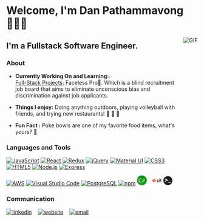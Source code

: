 # Welcome, I'm Dan Pathammavong 👨🏻‍💻

<img img height="400" align="right" alt="GIF" src="https://media3.giphy.com/media/LSKHkpRJySs5W81D7B/giphy.gif?cid=ecf05e47y5vs0vf64tb8ttxbgexmthvqt2q2k1yxyss2y2qi&rid=giphy.gif&ct=g" />

## I'm a Fullstack Software Engineer.

### About
-  **Currently Working On and Learning:**.  
<ins>Full-Stack Projects:</ins>
Faceless Pro👤. Which is a blind recruitment job board that aims to eliminate unconscious bias and discrimination against job applicants.   
<!-- Languages: No language for now...  -->
  
-  **Things I enjoy:** Doing anything outdoors, playing volleyball with friends, and trying new restaurants! 🍃 🏐 🌮

-  **Fun Fact :** Poke bowls are one of my favorite food items, what's yours? 🤔
### Languages and Tools

<a href="https://developer.mozilla.org/en-US/docs/Web/JavaScript" title="JavaScript"><img src="https://github.com/get-icon/geticon/raw/master/icons/javascript.svg" alt="JavaScript" width="25px" height="25px"></a>
<a href="https://reactjs.org/" title="React"><img src="https://github.com/get-icon/geticon/raw/master/icons/react.svg" alt="React" width="25px" height="25px"></a>
<a href="https://redux.js.org/" title="Redux"><img src="https://github.com/get-icon/geticon/raw/master/icons/redux.svg" alt="Redux" width="25px" height="25px"></a>
<a href="https://jquery.com/" title="jQuery"><img src="https://github.com/get-icon/geticon/raw/master/icons/jquery-icon.svg" alt="jQuery" width="25px" height="25px"></a>
<a href="https://material-ui.com/" title="Material UI"><img src="https://github.com/get-icon/geticon/raw/master/icons/material-ui.svg" alt="Material UI" width="25px" height="25px"></a>
<a href="https://www.w3.org/TR/CSS/" title="CSS3"><img src="https://github.com/get-icon/geticon/raw/master/icons/css-3.svg" alt="CSS3" width="25px" height="25px"></a>
<a href="https://www.w3.org/TR/html5/" title="HTML5"><img src="https://github.com/get-icon/geticon/raw/master/icons/html-5.svg" alt="HTML5" width="25px" height="25px"></a>
<a href="https://nodejs.org/" title="Node.js"><img src="https://github.com/get-icon/geticon/raw/master/icons/nodejs-icon.svg" alt="Node.js" width="25px" height="25px"></a>
<a href="https://expressjs.com/" title="Express"><img src="https://github.com/get-icon/geticon/raw/master/icons/express.svg" alt="Express" width="25px" height="25px"></a>

<a href="https://aws.amazon.com/" title="AWS"><img src="https://github.com/get-icon/geticon/raw/master/icons/aws.svg" alt="AWS" width="25px" height="25px"></a>
<a href="https://code.visualstudio.com/" title="Visual Studio Code"><img src="https://github.com/get-icon/geticon/raw/master/icons/visual-studio-code.svg" alt="Visual Studio Code" width="25px" height="25px"></a>
<a href="https://www.postgresql.org/" title="PostgreSQL"><img src="https://github.com/get-icon/geticon/raw/master/icons/postgresql.svg" alt="PostgreSQL" width="25px" height="25px"></a>
<a href="https://www.npmjs.com/" title="npm"><img src="https://github.com/get-icon/geticon/raw/master/icons/npm.svg" alt="npm" width="25px" height="25px"></a>
[<img style="margin-right:10px" target="_blank" alt="C sharp" width="26px" src="https://github.com/PrinceCorwin/Useful-tech-icons/blob/main/images/Csharp.png?raw=true" />](https://github.com/PrinceCorwin/Useful-tech-icons/blob/main/images/Csharp.png "C#")
<code><img height="25" width="25px" src="https://raw.githubusercontent.com/github/explore/80688e429a7d4ef2fca1e82350fe8e3517d3494d/topics/git/git.png"></code>
<code><img height="25" width="25px" src="https://raw.githubusercontent.com/github/explore/80688e429a7d4ef2fca1e82350fe8e3517d3494d/topics/terminal/terminal.png"></code>



 ### Communication 
  
  [![linkedin](https://user-images.githubusercontent.com/25087769/87172072-530a5080-c2dc-11ea-8e2c-8ee4dbf3394b.png)](https://www.linkedin.com/in/danielpatha/) &nbsp;&nbsp;
  [![website](https://user-images.githubusercontent.com/25087769/87173861-0aa06200-c2df-11ea-9614-da65c9c73692.png)](https://danielpatha.github.io/Portfolio/) &nbsp;&nbsp;
  [![email](https://user-images.githubusercontent.com/25087769/87174308-a4680f00-c2df-11ea-90b0-5fa1fa76d2f1.png)](mailto:patha037@umn.edu)
 
</p>

<!--
**danielpatha/danielpatha** is a ✨ _special_ ✨ repository because its `README.md` (this file) appears on your GitHub profile.

Here are some ideas to get you started:

- 🔭 I’m currently working on ...
- 🌱 I’m currently learning ...
- 👯 I’m looking to collaborate on ...
- 🤔 I’m looking for help with ...
- 💬 Ask me about ...
- 📫 How to reach me: ...
- 😄 Pronouns: ...
- ⚡ Fun fact: ...
-->

